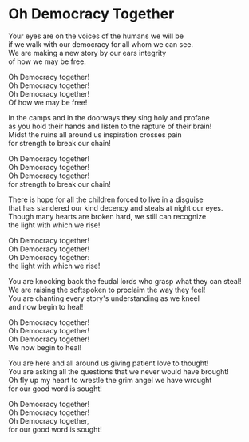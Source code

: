 # Oh Democracy Together

Your eyes are on the voices of the humans we will be  
if we walk with our democracy for all whom we can see.  
We are making a new story by our ears integrity  
of how we may be free.  

Oh Democracy together!  
Oh Democracy together!  
Oh Democracy together!  
Of how we may be free!  

In the camps and in the doorways they sing holy and profane  
as you hold their hands and listen to the rapture of their brain!  
Midst the ruins all around us inspiration crosses pain  
for strength to break our chain!  

Oh Democracy together!  
Oh Democracy together!  
Oh Democracy together!  
for strength to break our chain!  

There is hope for all the children forced to live in a disguise  
that has slandered our kind decency and steals at night our eyes.  
Though many hearts are broken hard, we still can recognize  
the light with which we rise!  

Oh Democracy together!  
Oh Democracy together!  
Oh Democracy together:  
the light with which we rise!  

You are knocking back the feudal lords who grasp what they can steal!  
We are raising the softspoken to proclaim the way they feel!  
You are chanting every story's understanding as we kneel  
and now begin to heal!  

Oh Democracy together!  
Oh Democracy together!  
Oh Democracy together!  
We now begin to heal!  

You are here and all around us giving patient love to thought!  
You are asking all the questions that we never would have brought!  
Oh fly up my heart to wrestle the grim angel we have wrought  
for our good word is sought!  

Oh Democracy together!  
Oh Democracy together!  
Oh Democracy together,  
for our good word is sought!  
